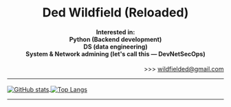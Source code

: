 <h1 align="center">Ded Wildfield (Reloaded)</h1>
<h4 align="center">Interested in:<br>Python (Backend development)<br>DS (data engineering)<BR>System & Network admining (let's call this&nbsp;&mdash; DevNetSecOps)</h4>
<p align="right">&gt;&gt;&gt; <a href="mailto:wildfielded@gmail.com">wildfielded@gmail.com</a></p>

----

<a href="https://github.com/wildfielded/github-readme-stats">
    <img align="center" src="https://github-readme-stats.vercel.app/api?username=wildfielded&count_private=true&show_icons=true&hide=prs,contribs&theme=dark" alt="GitHub stats">
</a>
<a href="https://github.com/wildfielded/github-readme-stats">
    <img align="center" src="https://github-readme-stats.vercel.app/api/top-langs?username=wildfielded&layout=compact&langs_count=6&theme=dark" alt="Top Langs">
</a>

----
